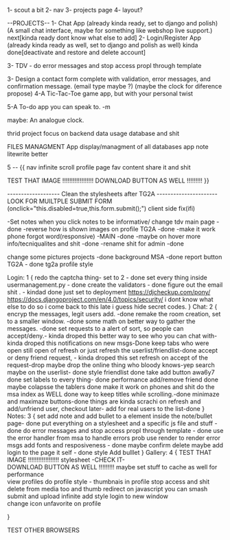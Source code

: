 1- scout a bit
2- nav
3- projects page
4- layout?


--PROJECTS--
1- Chat App (already kinda ready, set to django and polish) (A small chat interface, maybe for something like webshop live support.) next[kinda ready dont know what else to add]
2- Login/Register App (already kinda ready as well, set to django and polish as well) kinda done[deactivate and restore and delete account]

3- TDV - do error messages and stop access propl through template


3- Design a contact form complete with validation, error messages, and confirmation message. (email type maybe ?) (maybe the clock for diference propose)
4-A Tic-Tac-Toe game app, but with your personal twist


5-A To-do app you can speak to. -m

maybe: An analogue clock.

thrid project focus on backend data usage database and shit

FILES MANAGMENT App
display/managment of all databases app
note litewrite better


5  -- {{
  nav
  infinite scroll
  profile page
  fav content
  share it and shit

  TEST THAT IMAGE !!!!!!!!!!!!!!!!!!
  DOWNLOAD BUTTON AS WELL !!!!!!!!!
  }}



 ------------------- Clean the stylesheets after TG2A ----------------------
LOOK FOR MUILTPLE SUBMIT FORM  (onclick="this.disabled=true,this.form.submit();") client side fix(ifi)

-Set notes when you click notes to be informative/ change tdv main page -done
-reverse how is shown images on profile TG2A -done
-make it work phone forgot word(responsive) -MAIN -done
-maybe on hover more info/tecniqualites and shit -done
-rename shit for admin  -done

change some pictures projects -done
background MSA -done
report button TG2A - done
tg2a profile style



Login:
1 {
  redo the captcha thing- set to 2 - done
  set every thing inside usermanagement.py - done
  create the validators - done
  figure out the email shit . - kindad done just set to deployment
  https://djcheckup.com/pony/
  https://docs.djangoproject.com/en/4.0/topics/security/
  i dont know what else to do so i come back to this late i guess
  hide secret codes.
}
Chat:
2 {
  encryp the messages, legit users add. -done
  remake the room creation, set to a smaller window. -done
  some math on better way to gather the messages. -done
  set requests to a alert of sort, so people can accept/deny.- kinda droped this
  better way to see who you can chat with- kinda droped this
  notifications on new msgs-Done
  keep tabs who were open still open of refresh or just refresh the userlist/friendlist-done
  accept or deny friend request, - kinda droped this
  set refresh on accept of the request-drop
  maybe drop the online thing who bloody knows-yep
  search maybe on the userlist- done
  style friendlist done
  take add button awa6y7 done
  set labels to every thing- done
  performance add/remove friend done
  maybe colapsse the tablers done
  make it work on phones and shit
  do the msa index as WELL done
  way to keep titles while scrolling.-done
  minimaze and maximaze buttons-done
  things are kinda scrachi on refresh and add/unfriend user, checkout later-
  add for real users to the list-done
}
Notes:
3 {
  set add note and add bullet to a element inside the note/bullet page- done
  put everything on a stylesheet and a specific js file and stuff - done
  do error messages and stop access propl through template - done
  use the error handler from msa to handle errors
  prob use render to render error msgs
  add fonts and resposiveness - done
  maybe confirm delete
  maybe add login to the page it self - done
  style Add bulllet
}
Gallery:
4 {
  TEST THAT IMAGE !!!!!!!!!!!!!!!!!!
  stylesheet -CHECK IT-  
  DOWNLOAD BUTTON AS WELL !!!!!!!!!
  maybe set stuff to cache as well for performance    
  view profiles
  do profile style - thumbnais in profile
  stop access and shit
  delete from media too and thumb
  redirect on javascript
  you can smash submit and upload infinite
  add style
  login to new window  
  change icon unfavorite on profile

}

TEST OTHER BROWSERS
